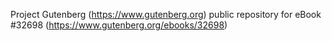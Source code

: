 Project Gutenberg (https://www.gutenberg.org) public repository for eBook #32698 (https://www.gutenberg.org/ebooks/32698)
